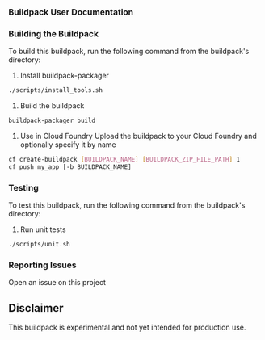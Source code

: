 ### Buildpack User Documentation

### Building the Buildpack
To build this buildpack, run the following command from the buildpack's directory:

1. Install buildpack-packager
```bash
./scripts/install_tools.sh
```

1. Build the buildpack
```bash
buildpack-packager build
```

1. Use in Cloud Foundry
Upload the buildpack to your Cloud Foundry and optionally specify it by name

```bash
cf create-buildpack [BUILDPACK_NAME] [BUILDPACK_ZIP_FILE_PATH] 1
cf push my_app [-b BUILDPACK_NAME]
```

### Testing

To test this buildpack, run the following command from the buildpack's directory:

1. Run unit tests

```bash
./scripts/unit.sh
```

### Reporting Issues
Open an issue on this project

## Disclaimer
This buildpack is experimental and not yet intended for production use.
